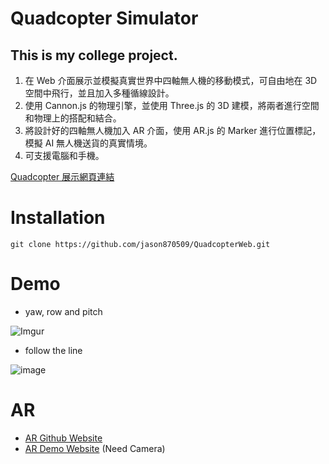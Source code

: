 # Quadcopter Simulator

## This is my college project.

1. 在 Web 介面展示並模擬真實世界中四軸無人機的移動模式，可自由地在 3D 空間中飛行，並且加入多種循線設計。
2. 使用 Cannon.js 的物理引擎，並使用 Three.js 的 3D 建模，將兩者進行空間和物理上的搭配和結合。 
3. 將設計好的四軸無人機加入 AR 介面，使用 AR.js 的 Marker 進行位置標記，模擬 AI 無人機送貨的真實情境。  
4. 可支援電腦和手機。

[Quadcopter 展示網頁連結](https://jason870509.github.io/QuadcopterWeb/quadcopter.html "link")

# Installation

```
git clone https://github.com/jason870509/QuadcopterWeb.git
```

# Demo

* yaw, row and pitch 

![Imgur](https://github.com/jason870509/QuadcopterWeb/blob/master/others/images/yaw%2C%20row%20and%20pitch.gif)

* follow the line

![image](https://github.com/jason870509/QuadcopterWeb/blob/master/others/images/follow%20the%20line.gif)

# AR

* [AR Github Website](https://github.com/jason870509/QuadcopterAR "link")
* [AR Demo Website](https://jason870509.github.io/QuadcopterAR/AR_copter_final.html "link") (Need Camera)
